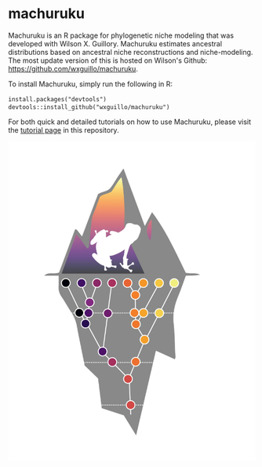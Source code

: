 # machuruku
Machuruku is an R package for phylogenetic niche modeling that was developed with Wilson X. Guillory.  Machuruku estimates ancestral distributions based on ancestral niche reconstructions and niche-modeling.  The most update version of this is hosted on Wilson's Github: https://github.com/wxguillo/machuruku.  

To install Machuruku, simply run the following in R:
```
install.packages("devtools")
devtools::install_github("wxguillo/machuruku")
```
For both quick and detailed tutorials on how to use Machuruku, please visit the [tutorial page](https://github.com/wxguillo/machuruku/tree/main/tutorial) in this repository.

![Alt text](https://raw.githubusercontent.com/jasonleebrown/machuruku/master/machurukuLogoShamelessFrog.jpg?raw=true "Title")
